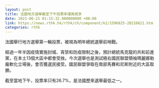 ```yaml
---
layout: post
title: 法國地方選舉截至下午投票率僅兩成多
date: 2021-06-21 01:15:32.000000000 +08:00
link: https://news.rthk.hk/rthk/ch/component/k2/1596825-20210621.htm
categories: rthk
---
```


法國舉行地方選舉第一輪投票，被視為明年總統選舉前哨戰。

經過一年半因疫情實施封城、宵禁和防疫限制之後，預計總統馬克龍的共和前進黨，在本土13個大區中都會受挫。今次選舉也是測試極右國民聯盟領袖瑪麗娜勒龐軟化立場後，會否獲選民接受。國民聯盟爭取在南部馬賽和尼斯附近的大區取勝。

截至當地下午，投票率只有26.7%，是法國歷來選舉最低之一。
